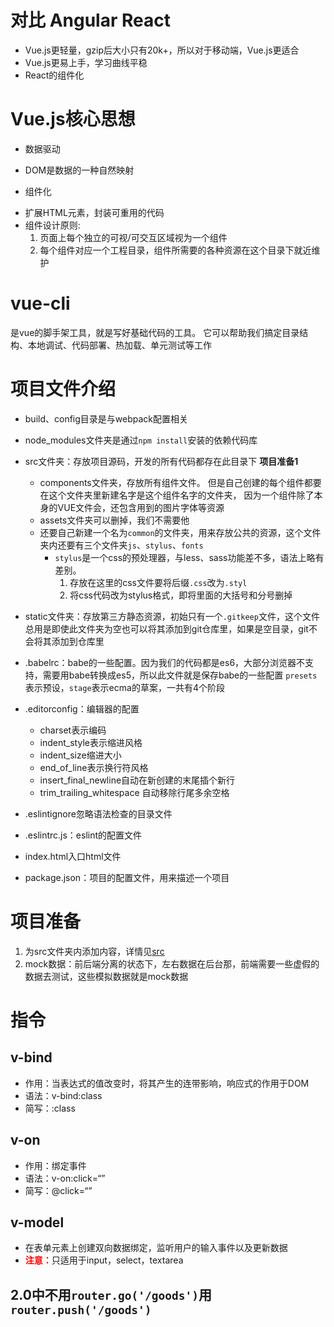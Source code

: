# 对比 Angular React
 + Vue.js更轻量，gzip后大小只有20k+，所以对于移动端，Vue.js更适合
 + Vue.js更易上手，学习曲线平稳
 + React的组件化
 
# Vue.js核心思想
 + 数据驱动
  - DOM是数据的一种自然映射
 + 组件化
  - 扩展HTML元素，封装可重用的代码
  - 组件设计原则:
    1. 页面上每个独立的可视/可交互区域视为一个组件
    2. 每个组件对应一个工程目录，组件所需要的各种资源在这个目录下就近维护
 
# vue-cli
 是vue的脚手架工具，就是写好基础代码的工具。
 它可以帮助我们搞定目录结构、本地调试、代码部署、热加载、单元测试等工作

# 项目文件介绍
 * build、config目录是与webpack配置相关 
 
 * node_modules文件夹是通过`npm install`安装的依赖代码库
 
 * src文件夹：存放项目源码，开发的所有代码都存在此目录下
   <span id="src">**项目准备1**</span>
   + components文件夹，存放所有组件文件。
      但是自己创建的每个组件都要在这个文件夹里新建名字是这个组件名字的文件夹，
	  因为一个组件除了本身的VUE文件会，还包含用到的图片字体等资源
   + assets文件夹可以删掉，我们不需要他
   + 还要自己新建一个名为`common`的文件夹，用来存放公共的资源，这个文件夹内还要有三个文件夹`js`、`stylus`、`fonts`
     - `stylus`是一个css的预处理器，与less、sass功能差不多，语法上略有差别。
	    1. 存放在这里的css文件要将后缀`.css`改为`.styl`
		2. 将css代码改为stylus格式，即将里面的大括号和分号删掉
   
 * static文件夹：存放第三方静态资源，初始只有一个`.gitkeep`文件，这个文件总用是即使此文件夹为空也可以将其添加到git仓库里，如果是空目录，git不会将其添加到仓库里
 
 * .babelrc：babe的一些配置。因为我们的代码都是es6，大部分浏览器不支持，需要用babe转换成es5，所以此文件就是保存babe的一些配置
   `presets`表示预设，`stage`表示ecma的草案，一共有4个阶段
   
 * .editorconfig：编辑器的配置
   + charset表示编码
   + indent_style表示缩进风格
   + indent_size缩进大小
   + end_of_line表示换行符风格
   + insert_final_newline自动在新创建的末尾插个新行
   + trim_trailing_whitespace 自动移除行尾多余空格
   
 * .eslintignore忽略语法检查的目录文件
 
 * .eslintrc.js：eslint的配置文件
 
 * index.html入口html文件
 
 * package.json：项目的配置文件，用来描述一个项目
 
# 项目准备
  1. 为src文件夹内添加内容，详情见[src](#src)
  2. mock数据：前后端分离的状态下，左右数据在后台那，前端需要一些虚假的数据去测试，这些模拟数据就是mock数据

# 指令
## v-bind
+ 作用：当表达式的值改变时，将其产生的连带影响，响应式的作用于DOM
+ 语法：v-bind:class
+ 简写：:class

## v-on
+ 作用：绑定事件
+ 语法：v-on:click=“”
+ 简写：@click=“”

## v-model
+ 在表单元素上创建双向数据绑定，监听用户的输入事件以及更新数据
+ <font color="red">**注意：**</font>只适用于input，select，textarea

## 2.0中不用`router.go('/goods')`用`router.push('/goods')`